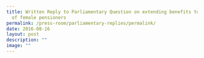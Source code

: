 ```yaml
---
title: Written Reply to Parliamentary Question on extending benefits to spouses
  of female pensioners
permalink: /press-room/parliamentary-replies/permalink/
date: 2016-08-16
layout: post
description: ""
image: ""
---
```

